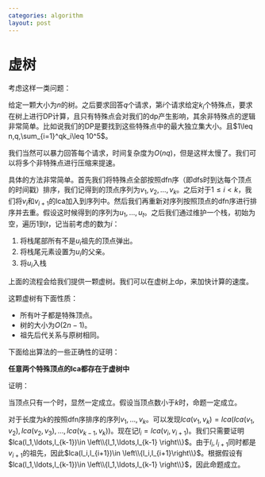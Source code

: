 ```yaml
---
categories: algorithm
layout: post
---
```


# 虚树

考虑这样一类问题：

给定一颗大小为$n$的树。之后要求回答$q$个请求，第$i$个请求给定$k_i$个特殊点，要求在树上进行DP计算，且只有特殊点会对我们的dp产生影响，其余非特殊点的逻辑非常简单。比如说我们的DP是要找到这些特殊点中的最大独立集大小。且$1\leq n,q,\sum_{i=1}^qk_i\leq 10^5$。

我们当然可以暴力回答每个请求，时间复杂度为$O(nq)$，但是这样太慢了。我们可以将多个非特殊点进行压缩来提速。

具体的方法非常简单。首先我们将特殊点全部按照dfn序（即dfs时到达每个顶点的时间戳）排序，我们记得到的顶点序列为$v_1,v_2,\ldots,v_k$。之后对于$1\leq i\lt k$，我们将$v_i$和$v_{i+1}$的lca加入到序列中。然后我们再重新对序列按照顶点的dfn序进行排序并去重。假设这时候得到的序列为$u_1,\ldots,u_t$。之后我们通过维护一个栈，初始为空，遍历$1$到$t$，记当前考虑的数为$i$：

1. 将栈尾部所有不是$u_i$祖先的顶点弹出。
2. 将栈尾元素设置为$u_i$的父亲。
3. 将$u_i$入栈

上面的流程会给我们提供一颗虚树。我们可以在虚树上dp，来加快计算的速度。

这颗虚树有下面性质：

- 所有叶子都是特殊顶点。
- 树的大小为$O(2n-1)$。
- 祖先后代关系与原树相同。

下面给出算法的一些正确性的证明：

**任意两个特殊顶点的lca都存在于虚树中**

证明：

当顶点只有一个时，显然一定成立。假设当顶点数小于$k$时，命题一定成立。

对于长度为$k$的按照dfn序排序的序列$v_1,\ldots,v_k$。可以发现$lca(v_1,v_k)=lca(lca(v_1,v_2),lca(v_2,v_3),\ldots,lca(v_{k-1},v_k))$。现在记$l_i=lca(v_i,v_{i+1})$。我们只需要证明$lca(l_1,\ldots,l_{k-1})\in \left\\{l_1,\ldots,l_{k-1} \right\\}$。由于$l_i,l_{i+1}$同时都是$v_{i+1}$的祖先，因此$lca(l_i,l_{i+1})\in \left\\{l_i,l_{i+1}\right\\}$。根据假设有$lca(l_1,\ldots,l_{k-1})\in \left\\{l_1,\ldots,l_{k-1} \right\\}$，因此命题成立。


